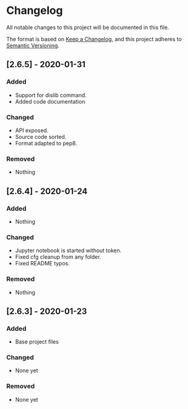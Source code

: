 # Changelog
All notable changes to this project will be documented in this file.

The format is based on [Keep a Changelog](https://keepachangelog.com/en/1.0.0/),
and this project adheres to [Semantic Versioning](https://semver.org/spec/v2.0.0.html).

## [2.6.5] - 2020-01-31
### Added
- Support for dislib command.
- Added code documentation

### Changed
- API exposed.
- Source code sorted.
- Format adapted to pep8.

### Removed
- Nothing


## [2.6.4] - 2020-01-24
### Added
- Nothing

### Changed
- Jupyter notebook is started without token.
- Fixed cfg cleanup from any folder.
- Fixed README typos.

### Removed
- Nothing


## [2.6.3] - 2020-01-23
### Added
- Base project files

### Changed
- None yet

### Removed
- None yet
